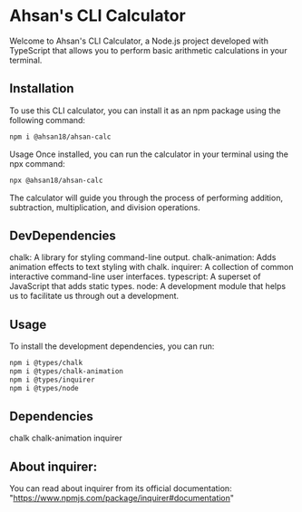 # Ahsan's CLI Calculator

Welcome to Ahsan's CLI Calculator, a Node.js project developed with TypeScript that allows you to perform basic arithmetic calculations in your terminal.

## Installation

To use this CLI calculator, you can install it as an npm package using the following command:

```bash
npm i @ahsan18/ahsan-calc
```
Usage
Once installed, you can run the calculator in your terminal using the npx command:

```bash
npx @ahsan18/ahsan-calc
```

The calculator will guide you through the process of performing addition, subtraction, multiplication, and division operations.

## DevDependencies
chalk: A library for styling command-line output.
chalk-animation: Adds animation effects to text styling with chalk.
inquirer: A collection of common interactive command-line user interfaces.
typescript: A superset of JavaScript that adds static types.
node: A development module that helps us to facilitate us through out a development.

## Usage
To install the development dependencies, you can run:

```bash
npm i @types/chalk
npm i @types/chalk-animation
npm i @types/inquirer
npm i @types/node
```
## Dependencies
chalk
chalk-animation
inquirer

## About inquirer:

You can read about inquirer from its official documentation:
"https://www.npmjs.com/package/inquirer#documentation"




